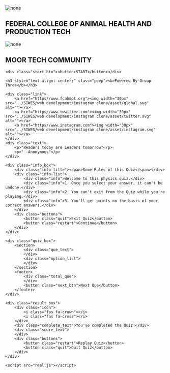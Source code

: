 <!DOCTYPE html>
<!DOCTYPE html>
<html lang="en">
<head>
    <meta charset="UTF-8">
    <meta name="viewport" content="width=device-width, initial-scale=1.0">
    <title>Group 3 Quiz App </title>
    <link rel="stylesheet" href="style.css">
    <link rel="stylesheet" href="https://cdnjs.cloudflare.com/ajax/libs/font-awesome/5.15.3/css/all.min.css"/>
</head>
<body>
        <div class="welcome">
            <img class="ope" src="../SIWES/web development/instagram clone/asset/logosc.jpg" alt="none">
            <h2 style="color: rgb(0, 0, 0);">FEDERAL COLLEGE OF ANIMAL HEALTH AND PRODUCTION TECH</h2>
            <img class="open" src="../SIWES/web development/instagram clone/asset/comp.png" alt="none">
        </div>
        <h2 class="name">MOOR TECH COMMUNITY</h2>
        
    <div class="start_btn"><button>START</button></div>

    <h3 style="text-align: center;" class="peep"><b>Powered By Group Three</b></h3>

    <div class="link">
        <a href="https//www.fcah&pt.org"><img width="30px" src="../SIWES/web development/instagram clone/asset/global.svg" alt=""></a>
        <a href="https//www.twwitter.com"><img width="30px" src="../SIWES/web development/instagram clone/asset/twitter.svg" alt=""></a>
        <a href="https//www.instagram.com"><img width="30px" src="../SIWES/web development/instagram clone/asset/instagram.svg" alt=""></a>
    </div>
    <div class="text">
        <p>"Readers today are Leaders tomorrow"</p>
        <p>" -Anonymous"</p>
    </div>
    
    <div class="info_box">
        <div class="info-title"><span>Some Rules of this Quiz</span></div>
        <div class="info-list">
            <div class="info">Welcome to this physics quiz.</div>
            <div class="info">1. Once you select your answer, it can't be undone.</div>
            <div class="info">2. You can't exit from the Quiz while you're playing.</div>
            <div class="info">3. You'll get points on the basis of your correct answers.</div>
        </div>
        <div class="buttons">
            <button class="quit">Exit Quiz</button>
            <button class="restart">Continue</button>
        </div>
    </div>

    <div class="quiz_box">
        <section>
            <div class="que_text">
            </div>
            <div class="option_list">
            </div>
        </section>
        <footer>
            <div class="total_que">
            </div>
            <button class="next_btn">Next Que</button>
        </footer>
    </div>

    <div class="result_box">
        <div class="icon">
            <i class="fas fa-crown"></i>
            <i class="fas fa-cross"></i>
        </div>
        <div class="complete_text">You've completed the Quiz!</div>
        <div class="score_text">
        </div>
        <div class="buttons">
            <button class="restart">Replay Quiz</button>
            <button class="quit">Quit Quiz</button>
        </div>
    </div>

    <script src="real.js"></script>

</body>
</html>
</html>
